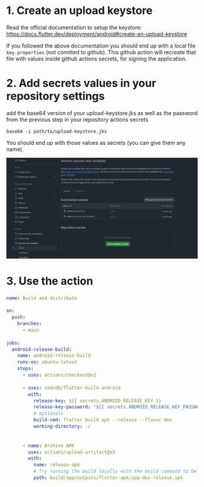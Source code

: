 

# 1. Create an upload keystore

Read the official documentation to setup the keystore: https://docs.flutter.dev/deployment/android#create-an-upload-keystore

If you followed the above documentation you should end up with a local file `key.properties` (not comitted to github). This github action
will recreate that file with values inside github actions secrets, for signing the application.


# 2. Add secrets values in your repository settings

add the base64 version of your upload-keystore.jks as well as the password from the previous step in your repository actions secrets

```
base64 -i path/to/upload-keystore.jks
```

You should end up with those values as secrets (you can give them any name).

![env example](env.png)

# 3. Use the action

```yaml
name: Build and distribute

on:
  push:
    branches:
      - main

jobs:
  android-release-build:
    name: android-release-build
    runs-on: ubuntu-latest
    steps:
      - uses: actions/checkout@v2

      - uses: cedvdb/flutter-build-android
        with:
          release-key: ${{ secrets.ANDROID_RELEASE_KEY }}
          release-key-password: "${{ secrets.ANDROID_RELEASE_KEY_PASSWORD }}"
          # optionals
          build-cmd: flutter build apk --release --flavor dev
          working-directory: ./

          
      - name: Archive APK
        uses: actions/upload-artifact@v2
        with:
          name: release-apk
          # Try running the build locally with the build command to be sure of this path
          path: build/app/outputs/flutter-apk/app-dev-release.apk
```
